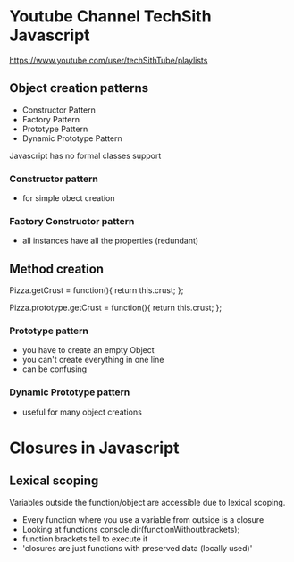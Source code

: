 # Youtube Channel TechSith Javascript
https://www.youtube.com/user/techSithTube/playlists


## Object creation patterns
* Constructor Pattern
* Factory Pattern
* Prototype Pattern
* Dynamic Prototype Pattern

Javascript has no formal classes support

### Constructor pattern
* for simple obect creation

### Factory Constructor pattern
* all instances have all the properties (redundant)


## Method creation
Pizza.getCrust = function(){
  return this.crust;
};

<!-- Prototype is a shared area to store things -->
Pizza.prototype.getCrust = function(){
  return this.crust;
};

### Prototype pattern
* you have to create an empty Object
* you can't create everything in one line
* can be confusing

### Dynamic Prototype pattern
* useful for many object creations

# Closures in Javascript
## Lexical scoping
Variables outside the function/object are accessible due to lexical scoping.

* Every function where you use a variable from outside is a closure
* Looking at functions console.dir(functionWithoutbrackets);
* function brackets tell to execute it
* 'closures are just functions with preserved data (locally used)'
